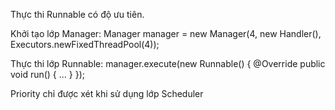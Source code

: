 Thực thi Runnable có độ ưu tiên.

Khởi tạo lớp Manager:
  Manager manager = new Manager(4, new Handler(), Executors.newFixedThreadPool(4));
  
Thực thi lớp Runnable:
  manager.execute(new Runnable() {
    @Override
    public void run() {
      ...
    }
  });
  
Priority chỉ được xét khi sử dụng lớp Scheduler
